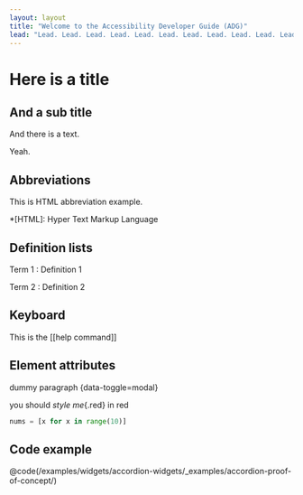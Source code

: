 ```yaml
---
layout: layout
title: "Welcome to the Accessibility Developer Guide (ADG)"
lead: "Lead. Lead. Lead. Lead. Lead. Lead. Lead. Lead. Lead. Lead. Lead."
---
```


# Here is a title

## And a sub title

And there is a text.

Yeah.


## Abbreviations

This is HTML abbreviation example.

*[HTML]: Hyper Text Markup Language

## Definition lists

Term 1
: Definition 1

Term 2
: Definition 2

## Keyboard

This is the [[help command]]

## Element attributes

dummy paragraph {data-toggle=modal}

you should *style me*{.red} in red

```python {data=asdf}
nums = [x for x in range(10)]
```

## Code example

@code(/examples/widgets/accordion-widgets/_examples/accordion-proof-of-concept/)
